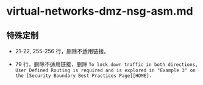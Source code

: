 # virtual-networks-dmz-nsg-asm.md

## 特殊定制

* 21-22, 255-256 行，删除不适用链接。

* 79 行，删除不适用链接，删除 `To lock down traffic in both directions, User Defined Routing is required and is explored in "Example 3" on the [Security Boundary Best Practices Page][HOME].`